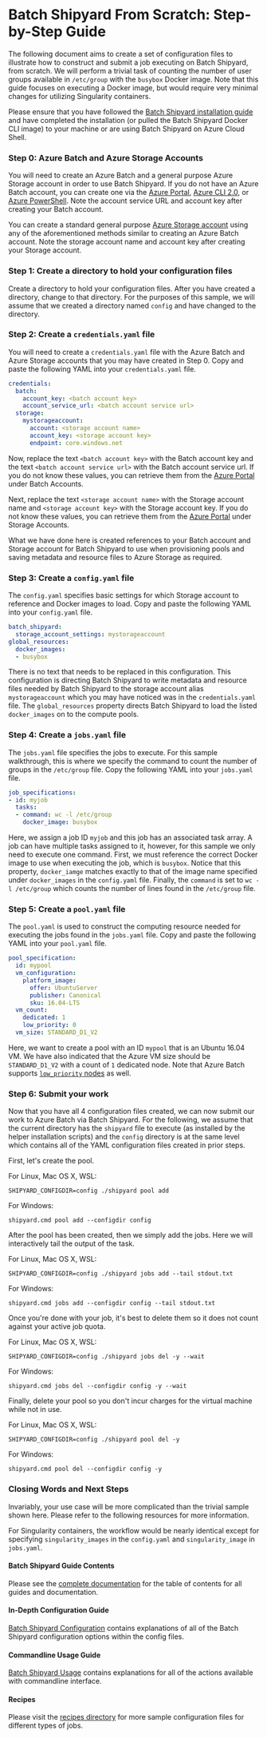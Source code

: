 # Batch Shipyard From Scratch: Step-by-Step Guide
The following document aims to create a set of configuration files to
illustrate how to construct and submit a job executing on Batch Shipyard, from
scratch. We will perform a trivial task of counting the number of user
groups available in `/etc/group` with the `busybox` Docker image. Note that
this guide focuses on executing a Docker image, but would require very
minimal changes for utilizing Singularity containers.

Please ensure that you have followed the
[Batch Shipyard installation guide](01-batch-shipyard-installation.md)
and have completed the installation (or pulled the Batch Shipyard Docker CLI
image) to your machine or are using Batch Shipyard on Azure Cloud Shell.

### Step 0: Azure Batch and Azure Storage Accounts
You will need to create an Azure Batch and a general purpose Azure Storage
account in order to use Batch Shipyard. If you do not have an Azure Batch
account, you can create one via the
[Azure Portal](https://azure.microsoft.com/en-us/documentation/articles/batch-account-create-portal/),
[Azure CLI 2.0](https://docs.microsoft.com/en-us/cli/azure/install-azure-cli), or
[Azure PowerShell](https://azure.microsoft.com/en-us/documentation/articles/batch-powershell-cmdlets-get-started/).
Note the account service URL and account key after creating your Batch account.

You can create a standard general purpose
[Azure Storage account](https://docs.microsoft.com/en-us/azure/storage/storage-create-storage-account#create-a-storage-account)
using any of the aforementioned methods similar to creating an Azure Batch
account. Note the storage account name and account key after creating your
Storage account.

### Step 1: Create a directory to hold your configuration files
Create a directory to hold your configuration files. After you have
created a directory, change to that directory. For the purposes of this
sample, we will assume that we created a directory named `config` and have
changed to the directory.

### Step 2: Create a `credentials.yaml` file
You will need to create a `credentials.yaml` file with the Azure Batch
and Azure Storage accounts that you may have created in Step 0. Copy and
paste the following YAML into your `credentials.yaml` file.

```yaml
credentials:
  batch:
    account_key: <batch account key>
    account_service_url: <batch account service url>
  storage:
    mystorageaccount:
      account: <storage account name>
      account_key: <storage account key>
      endpoint: core.windows.net
```

Now, replace the text `<batch account key>` with the Batch account key and
the text `<batch account service url>` with the Batch account service url.
If you do not know these values, you can retrieve them from the
[Azure Portal](https://portal.azure.com/#blade/HubsExtension/Resources/resourceType/Microsoft.Batch%2FbatchAccounts)
under Batch Accounts.

Next, replace the text `<storage account name>` with the Storage account name
and `<storage account key>` with the Storage account key.
If you do not know these values, you can retrieve them from the
[Azure Portal](https://portal.azure.com/#blade/HubsExtension/Resources/resourceType/Microsoft.Storage%2FStorageAccounts)
under Storage Accounts.

What we have done here is created references to your Batch account
and Storage account for Batch Shipyard to use when provisioning pools and
saving metadata and resource files to Azure Storage as required.

### Step 3: Create a `config.yaml` file
The `config.yaml` specifies basic settings for which Storage account to
reference and Docker images to load. Copy and paste the following YAML into
your `config.yaml` file.

```yaml
batch_shipyard:
  storage_account_settings: mystorageaccount
global_resources:
  docker_images:
  - busybox
```

There is no text that needs to be replaced in this configuration. This
configuration is directing Batch Shipyard to write metadata and resource
files needed by Batch Shipyard to the storage account alias `mystorageaccount`
which you may have noticed was in the `credentials.yaml` file. The
`global_resources` property directs Batch Shipyard to load the listed
`docker_images` on to the compute pools.

### Step 4: Create a `jobs.yaml` file
The `jobs.yaml` file specifies the jobs to execute. For this sample
walkthrough, this is where we specify the command to count the number of
groups in the `/etc/group` file. Copy the following YAML into your `jobs.yaml`
file.

```yaml
job_specifications:
- id: myjob
  tasks:
  - command: wc -l /etc/group
    docker_image: busybox
```

Here, we assign a job ID `myjob` and this job has an associated task array.
A job can have multiple tasks assigned to it, however, for this sample we
only need to execute one command. First, we must reference the correct
Docker image to use when executing the job, which is `busybox`. Notice that
this property, `docker_iamge` matches exactly to that of the image name
specified under `docker_images` in the `config.yaml` file. Finally, the
`command` is set to `wc -l /etc/group` which counts the number of lines
found in the `/etc/group` file.

### Step 5: Create a `pool.yaml` file
The `pool.yaml` is used to construct the computing resource needed for
executing the jobs found in the `jobs.yaml` file. Copy and paste the
following YAML into your `pool.yaml` file.

```yaml
pool_specification:
  id: mypool
  vm_configuration:
    platform_image:
      offer: UbuntuServer
      publisher: Canonical
      sku: 16.04-LTS
  vm_count:
    dedicated: 1
    low_priority: 0
  vm_size: STANDARD_D1_V2
```

Here, we want to create a pool with an ID `mypool` that is an Ubuntu 16.04
VM. We have also indicated that the Azure VM size should be `STANDARD_D1_V2`
with a count of `1` dedicated node. Note that Azure Batch supports
[`low_priority` nodes](https://docs.microsoft.com/en-us/azure/batch/batch-low-pri-vms)
as well.

### Step 6: Submit your work
Now that you have all 4 configuration files created, we can now submit our
work to Azure Batch via Batch Shipyard. For the following, we assume that
the current directory has the `shipyard` file to execute (as installed by
the helper installation scripts) and the `config` directory is at the same
level which contains all of the YAML configuration files created in prior
steps.

First, let's create the pool.

For Linux, Mac OS X, WSL:
```shell
SHIPYARD_CONFIGDIR=config ./shipyard pool add
```

For Windows:
```Batchfile
shipyard.cmd pool add --configdir config
```

After the pool has been created, then we simply add the jobs. Here we will
interactively tail the output of the task.

For Linux, Mac OS X, WSL:
```shell
SHIPYARD_CONFIGDIR=config ./shipyard jobs add --tail stdout.txt
```

For Windows:
```Batchfile
shipyard.cmd jobs add --configdir config --tail stdout.txt
```

Once you're done with your job, it's best to delete them so it does not
count against your active job quota.

For Linux, Mac OS X, WSL:
```shell
SHIPYARD_CONFIGDIR=config ./shipyard jobs del -y --wait
```

For Windows:
```Batchfile
shipyard.cmd jobs del --configdir config -y --wait
```

Finally, delete your pool so you don't incur charges for the virtual machine
while not in use.

For Linux, Mac OS X, WSL:
```shell
SHIPYARD_CONFIGDIR=config ./shipyard pool del -y
```

For Windows:
```Batchfile
shipyard.cmd pool del --configdir config -y
```

### Closing Words and Next Steps
Invariably, your use case will be more complicated than the trivial
sample shown here. Please refer to the following resources for more
information.

For Singularity containers, the workflow would be nearly identical except
for specifying `singularity_images` in the `config.yaml` and
`singularity_image` in `jobs.yaml`.

#### Batch Shipyard Guide Contents
Please see the [complete documentation](http://batch-shipyard.readthedocs.io)
for the table of contents for all guides and documentation.

#### In-Depth Configuration Guide
[Batch Shipyard Configuration](10-batch-shipyard-configuration.md) contains
explanations of all of the Batch Shipyard configuration options within the
config files.

#### Commandline Usage Guide
[Batch Shipyard Usage](20-batch-shipyard-usage.md) contains explanations for
all of the actions available with commandline interface.

#### Recipes
Please visit the
[recipes directory](https://github.com/Azure/batch-shipyard/tree/master/recipes)
for more sample configuration files for different types of jobs.
